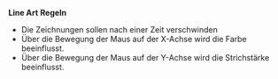 **Line Art**
**Regeln**
* Die Zeichnungen sollen nach einer Zeit verschwinden
* Über die Bewegung der Maus auf der X-Achse wird die Farbe beeinflusst.
* Über die Bewegung der Maus auf der Y-Achse wird die Strichstärke beeinflusst.
